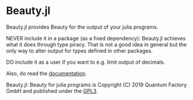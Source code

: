 # Beauty.jl

Beauty.jl provides Beauty for the output of your julia programs.

NEVER include it in a package (as a fixed dependency): Beauty.jl
achieves what it does through type piracy.  That is not a good idea in
general but the only way to alter output for types defined in other
packages.

DO include it as a user if you want to e.g. limit output of decimals.

Also, do read the
[documentation](https://quantum-factory.de/open-source/Beauty.jl/).

Beauty.jl: Beauty for julia programs is Copyright (C) 2019 Quantum
Factory GmbH and published under the
[GPL3](https://github.com/Quantum-Factory/Beauty.jl/blob/master/LICENSE).
